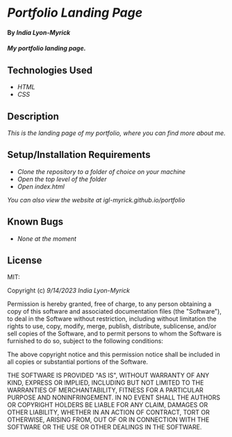 # _Portfolio Landing Page_

#### By _**India Lyon-Myrick**_

#### _My portfolio landing page._

## Technologies Used

* _HTML_
* _CSS_

## Description

_This is the landing page of my portfolio, where you can find more about me._

## Setup/Installation Requirements

* _Clone the repository to a folder of choice on your machine_
* _Open the top level of the folder_
* _Open index.html_

_You can also view the website at igl-myrick.github.io/portfolio_

## Known Bugs

* _None at the moment_

## License

MIT:

Copyright (c) _9/14/2023_ _India Lyon-Myrick_

Permission is hereby granted, free of charge, to any person obtaining a copy of this software and associated documentation files (the "Software"), to deal in the Software without restriction, including without limitation the rights to use, copy, modify, merge, publish, distribute, sublicense, and/or sell copies of the Software, and to permit persons to whom the Software is furnished to do so, subject to the following conditions:

The above copyright notice and this permission notice shall be included in all copies or substantial portions of the Software.

THE SOFTWARE IS PROVIDED "AS IS", WITHOUT WARRANTY OF ANY KIND, EXPRESS OR IMPLIED, INCLUDING BUT NOT LIMITED TO THE WARRANTIES OF MERCHANTABILITY, FITNESS FOR A PARTICULAR PURPOSE AND NONINFRINGEMENT. IN NO EVENT SHALL THE AUTHORS OR COPYRIGHT HOLDERS BE LIABLE FOR ANY CLAIM, DAMAGES OR OTHER LIABILITY, WHETHER IN AN ACTION OF CONTRACT, TORT OR OTHERWISE, ARISING FROM, OUT OF OR IN CONNECTION WITH THE SOFTWARE OR THE USE OR OTHER DEALINGS IN THE SOFTWARE.